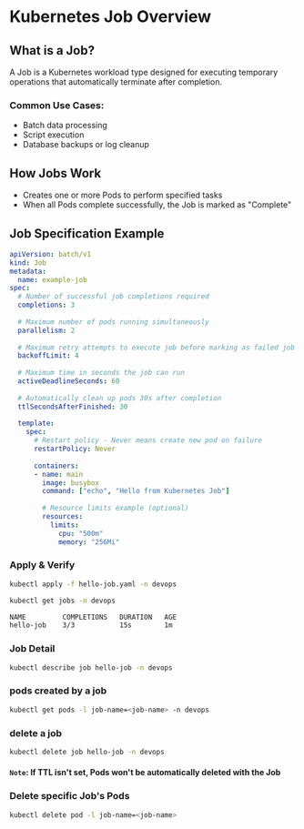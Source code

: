 # Kubernetes Job Overview

## What is a Job?
A Job is a Kubernetes workload type designed for executing temporary operations that automatically terminate after completion.

### Common Use Cases:
- Batch data processing
- Script execution
- Database backups or log cleanup

## How Jobs Work
- Creates one or more Pods to perform specified tasks
- When all Pods complete successfully, the Job is marked as "Complete"

## Job Specification Example

```yaml
apiVersion: batch/v1
kind: Job
metadata:
  name: example-job
spec:
  # Number of successful job completions required
  completions: 3
  
  # Maximum number of pods running simultaneously
  parallelism: 2
  
  # Maximum retry attempts to execute job before marking as failed job
  backoffLimit: 4
  
  # Maximum time in seconds the job can run
  activeDeadlineSeconds: 60
  
  # Automatically clean up pods 30s after completion
  ttlSecondsAfterFinished: 30
  
  template:
    spec:
      # Restart policy - Never means create new pod on failure
      restartPolicy: Never
      
      containers:
      - name: main
        image: busybox
        command: ["echo", "Hello from Kubernetes Job"]
        
        # Resource limits example (optional)
        resources:
          limits:
            cpu: "500m"
            memory: "256Mi"
```
### Apply & Verify
```bash
kubectl apply -f hello-job.yaml -n devops
```
```bash
kubectl get jobs -n devops
```
```bash
NAME         COMPLETIONS   DURATION   AGE
hello-job    3/3           15s        1m
```
### Job Detail
```bash
kubectl describe job hello-job -n devops
```
### pods created by a job
```bash
kubectl get pods -l job-name=<job-name> -n devops 
```
### delete a job
```bash
kubectl delete job hello-job -n devops
```
#### `Note`: If TTL isn't set, Pods won't be automatically deleted with the Job
### Delete specific Job's Pods
```bash
kubectl delete pod -l job-name=<job-name>
```
